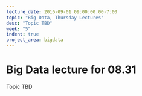 ```yaml
---
lecture_date: 2016-09-01 09:00:00.00-7:00
topic: "Big Data, Thursday Lectures"
desc: "Topic TBD"
week: "5"
indent: true
project_area: bigdata
---
```


# Big Data lecture for 08.31

Topic TBD


